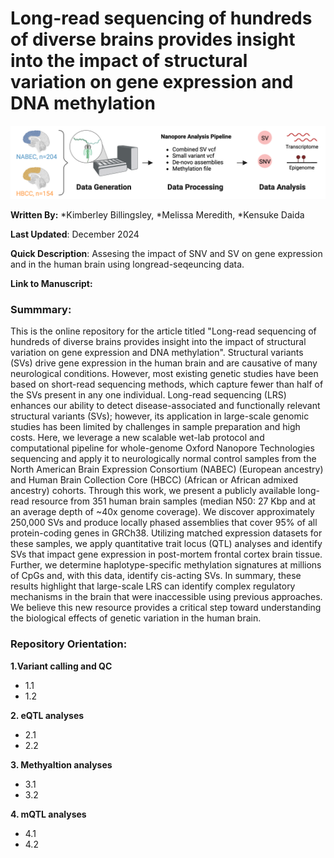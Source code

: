 # **Long-read sequencing of hundreds of diverse brains provides insight into the impact of structural variation on gene expression and DNA methylation**

![Sample Image](Workflow.png)

**Written By:** *Kimberley Billingsley, *Melissa Meredith, *Kensuke Daida

**Last Updated**: December 2024 

**Quick Description**: Assesing the impact of SNV and SV on gene expression and in the human brain using longread-seqeuncing data. 

**Link to Manuscript:** 

### **Summmary:**
This is the online repository for the article titled "Long-read sequencing of hundreds of diverse brains provides insight into the impact of structural variation on gene expression and DNA methylation". Structural variants (SVs) drive gene expression in the human brain and are causative of many neurological conditions. However, most existing genetic studies have been based on short-read sequencing methods, which capture fewer than half of the SVs present in any one individual. Long-read sequencing (LRS) enhances our ability to detect disease-associated and functionally relevant structural variants (SVs); however, its application in large-scale genomic studies has been limited by challenges in sample preparation and high costs. Here, we leverage a new scalable wet-lab protocol and computational pipeline for whole-genome Oxford Nanopore Technologies sequencing and apply it to neurologically normal control samples from the North American Brain Expression Consortium (NABEC) (European ancestry) and Human Brain Collection Core (HBCC) (African or African admixed ancestry) cohorts. Through this work, we present a publicly available long-read resource from 351 human brain samples (median N50: 27 Kbp and at an average depth of ~40x genome coverage). We discover approximately 250,000 SVs and produce locally phased assemblies that cover 95% of all protein-coding genes in GRCh38. Utilizing matched expression datasets for these samples, we apply quantitative trait locus (QTL) analyses and identify SVs that impact gene expression in post-mortem frontal cortex brain tissue. Further, we determine haplotype-specific methylation signatures at millions of CpGs and, with this data, identify cis-acting SVs. In summary, these results highlight that large-scale LRS can identify complex regulatory mechanisms in the brain that were inaccessible using previous approaches. We believe this new resource provides a critical step toward understanding the biological effects of genetic variation in the human brain. 

### **Repository Orientation:**


**1.Variant calling and QC** 
- 1.1 
- 1.2 


**2. eQTL analyses** 
- 2.1 
- 2.2 


**3. Methyaltion analyses**

- 3.1 
- 3.2 

**4.  mQTL analyses**

- 4.1 
- 4.2 
